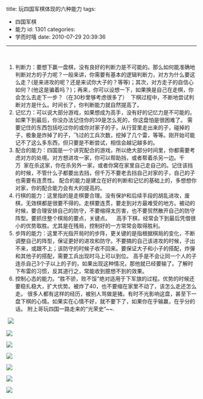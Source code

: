 title: 玩四国军棋体现的六种能力
tags:
  - 四国军棋
  - 能力
id: 1301
categories:
  - 学而时嘻
date: 2010-07-29 20:39:36
---

 

1.  判断力：要想下赢一盘棋，没有良好的判断力是不可能的。那么如何能准确地判断对方的子力呢？一般来讲，你需要有基本的逻辑判断力，对方为什么要这么走？(是来进攻的呢？还是来试你大子的？等等)；其次，对方走子的自信心如何？(他这是骗着吗？)；再来，你可以设想一下，如果换是自己在走棋，你会怎么去走下一步？（在30秒里够考虑很多了）
 下棋过程中，不断地尝试判断对方是什么。时间长了，你判断能力就自然提高了。
2.  记忆力：可以说大部分游戏，如果想成为高手，没有好的记忆力是不可能的。如果下到最后，你没办法记住你的39是怎么死的，你这盘怕是很困难了。
需要记住的东西包括吃过你的或你对家子的子，从行营里走出来的子，碰掉的子，极象是炸掉了的子，飞过的工兵次数，挖掉了几个雷，等等。刚开始可能记不了这么多东西，但只要是不断尝试，相信会越记越多的。
3.  配合的能力：四国是一个讲究配合的游戏，所以绝大部分时间里，你都需要考虑对方的处境。对方想进攻一家，你可以帮助挡，或者帮着杀另一边。千万  家在杀这家，你在杀另外一家，或者你窝在家里自己走自己的。记住该挡的时候，不管什么子都要出去挡，但千万不要老去挡自己对家的子，自己的子也需要有连贯性。
配合的能力是建立在好的判断和记忆的基础上的，多想想你对家，你的配合能力会有大的提高的。<!--more-->
4.  行棋的能力：这里指的是走棋要合理。没有保护和后续手段的胡乱进攻，废棋，无效棋都是很要不得的。走棋要连贯，要走到对方最难受的地方。被动的时候，要合理安排自己的防守，不要缩得太厉害，也不要贸然散开自己的防守阵型。要抓住整个棋局的要点，关键点。
   高手下棋，经常会下到最后凭借很小的优势取胜。尤其是在残局，控制好的一方常常会取得胜利。
5.  步阵的能力：这里不光指开局时的步阵，更关键的是指根据棋局的变化，不断调整自己的阵型，保证更好的进攻和防守。不要搞的自己该进攻的时候，子出不来，或跟不上；该防守的时候子收不回来。要保证大子和小子的搭配，炸彈和其他子的搭配，需要工兵出现时马上可以到位。
高手是不会让同一个人的子连杀自己3个子以上的子的，如果出现这种情况，那他就已经要输了。了解时下布雷的习惯，反其道行之，常能收到臆想不到的效果。
6.  控制心态的能力。“胜不骄，败不馁”绝对适用于下军旗的过程。优势的时候还要稳扎稳大，扩大优势。被炸了40，也不要缩在家里不动了，该怎么走还怎么走。
很多人都有这样的经历，被别人骂做是猪。有时不光影响这盘，甚至下一盘下棋的心情。如果实在心情不好，就不要下了，如果你在乎输赢，在乎分的话。
附上哥玩四国一路走来的“光荣史”~~.

 ![](http://a.u0m.cn/201007/69.jpg)

![](http://a.u0m.cn/201007/73.jpg)

![](http://a.u0m.cn/201007/87.jpg)

![](http://a.u0m.cn/201007/91.jpg)

![](http://a.u0m.cn/201007/95.jpg)

![](http://a.u0m.cn/201007/99.jpg)

![](http://a.u0m.cn/201007/101.jpg)